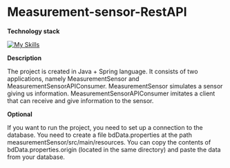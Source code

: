 # Measurement-sensor-RestAPI

**Technology stack**


[![My Skills](https://skillicons.dev/icons?i=java,spring,postgres)](https://skillicons.dev)


**Description**

The project is created in Java + Spring language.
It consists of two applications, namely MeasurementSensor and MeasurementSensorAPIConsumer.
MeasurementSensor simulates a sensor giving us information.
MeasurementSensorAPIConsumer imitates a client that can receive and give information to the sensor.


**Optional**

If you want to run the project, you need to set up a connection to the database.
You need to create a file bdData.properties at the path measurementSensor/src/main/resources.
You can copy the contents of bdData.properties.origin (located in the same directory) and paste the data from your database.




